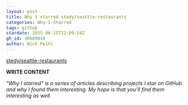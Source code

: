 ```yaml
---
layout: post
title: Why I starred stedy/seattle-restaurants
categories: Why-I-Starred
tags: github
stardate: 2015-06-15T22:09:24Z
gh_id: 30689018
author: Nick Peihl
---
```


[stedy/seattle-restaurants](https://github.com/stedy/seattle-restaurants)

**WRITE CONTENT**

*"Why I starred" is a series of articles describing projects I star on GitHub and why I found them interesting. My hope is that you'll find them interesting as well.*

